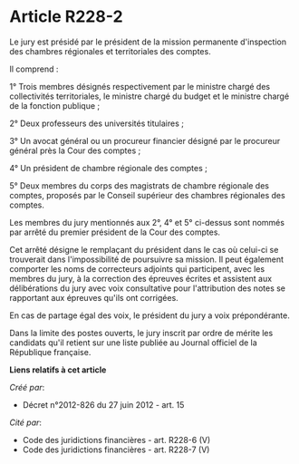 # Article R228-2

Le jury est présidé par le président de la mission permanente d'inspection des chambres régionales et territoriales des
comptes.

Il comprend :

1° Trois membres désignés respectivement par le ministre chargé des collectivités territoriales, le ministre chargé du budget
et le ministre chargé de la fonction publique ;

2° Deux professeurs des universités titulaires ;

3° Un avocat général ou un procureur financier désigné par le procureur général près la Cour des comptes ;

4° Un président de chambre régionale des comptes ;

5° Deux membres du corps des magistrats de chambre régionale des comptes, proposés par le Conseil supérieur des chambres
régionales des comptes.

Les membres du jury mentionnés aux 2°, 4° et 5° ci-dessus sont nommés par arrêté du premier président de la Cour des comptes.

Cet arrêté désigne le remplaçant du président dans le cas où celui-ci se trouverait dans l'impossibilité de poursuivre sa
mission. Il peut également comporter les noms de correcteurs adjoints qui participent, avec les membres du jury, à la
correction des épreuves écrites et assistent aux délibérations du jury avec voix consultative pour l'attribution des notes se
rapportant aux épreuves qu'ils ont corrigées.

En cas de partage égal des voix, le président du jury a voix prépondérante.

Dans la limite des postes ouverts, le jury inscrit par ordre de mérite les candidats qu'il retient sur une liste publiée au
Journal officiel de la République française.

**Liens relatifs à cet article**

_Créé par_:

  - Décret n°2012-826 du 27 juin 2012 - art. 15

_Cité par_:

  - Code des juridictions financières - art. R228-6 (V)
  - Code des juridictions financières - art. R228-7 (V)
